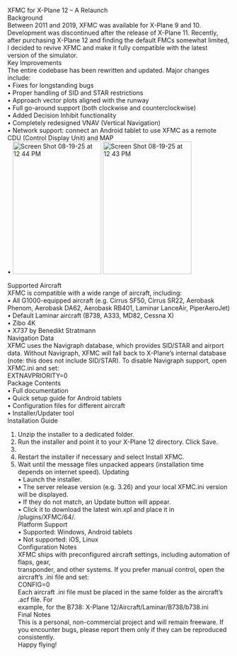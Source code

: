 XFMC for X-Plane 12 – A Relaunch<br/>
Background<br/>
Between 2011 and 2019, XFMC was available for X-Plane 9 and 10. Development was discontinued after the release of X-Plane 11. Recently, after purchasing X-Plane 12 and finding the default FMCs somewhat limited, I decided to revive XFMC and make it fully compatible with the latest version of the simulator.<br/>
Key Improvements<br/>
The entire codebase has been rewritten and updated. Major changes include:<br/>
•	Fixes for longstanding bugs<br/>
•	Proper handling of SID and STAR restrictions<br/>
•	Approach vector plots aligned with the runway<br/>
•	Full go-around support (both clockwise and counterclockwise)<br/>
•	Added Decision Inhibit functionality<br/>
•	Completely redesigned VNAV (Vertical Navigation)<br/>
•	Network support: connect an Android tablet to use XFMC as a remote CDU (Control Display Unit) and MAP<br/>
•	  <img width="200" height="300" alt="Screen Shot 08-19-25 at 12 44 PM" src="https://github.com/user-attachments/assets/de9fcbc1-3e39-4aba-a14f-64caf6430a11" />
<img width="200" height="300" alt="Screen Shot 08-19-25 at 12 43 PM" src="https://github.com/user-attachments/assets/e04dc5dd-fb34-4e1e-9599-42c84a8f2d6f" />

Supported Aircraft<br/>
XFMC is compatible with a wide range of aircraft, including:<br/>
•	All G1000-equipped aircraft (e.g. Cirrus SF50, Cirrus SR22, Aerobask Phenom, Aerobask DA62, Aerobask RB401, Laminar LanceAir, PiperAeroJet)<br/>
•	Default Laminar aircraft (B738, A333, MD82, Cessna X)<br/>
•	Zibo 4K<br/>
•	X737 by Benedikt Stratmann<br/>
Navigation Data<br/>
XFMC uses the Navigraph database, which provides SID/STAR and airport data. Without Navigraph, XFMC will fall back to X-Plane’s internal database (note: this does not include SID/STAR). To disable Navigraph support, open XFMC.ini and set: <br/>
EXTNAVPRIORITY=0<br/>
Package Contents<br/>
•	Full documentation<br/>
•	Quick setup guide for Android tablets<br/>
•	Configuration files for different aircraft<br/>
•	Installer/Updater tool<br/>
Installation Guide<br/>
1.	Unzip the installer to a dedicated folder.<br/>
2.	Run the installer and point it to your X-Plane 12 directory. Click Save.<br/>
3.	<br/>  
4.	Restart the installer if necessary and select Install XFMC.<br/>
5.	Wait until the message files unpacked appears (installation time depends on internet speed).
Updating<br/>
•	Launch the installer.<br/>
•	The server release version (e.g. 3.26) and your local XFMC.ini version will be displayed.<br/>
•	If they do not match, an Update button will appear.<br/>
•	Click it to download the latest win.xpl and place it in /plugins/XFMC/64/.<br/>
Platform Support<br/>
•	Supported: Windows, Android tablets<br/>
•	Not supported: iOS, Linux<br/>
Configuration Notes<br/>
XFMC ships with preconfigured aircraft settings, including automation of flaps, gear, <br/>transponder, and other systems. If you prefer manual control, open the aircraft’s .ini file and set:<br/> 
CONFIG=0<br/>
Each aircraft .ini file must be placed in the same folder as the aircraft’s .acf file. For <br/>example, for the B738:    X-Plane 12/Aircraft/Laminar/B738/b738.ini<br/>
Final Notes<br/>
This is a personal, non-commercial project and will remain freeware. If you encounter bugs, please report them only if they can be reproduced consistently.<br/>
Happy flying!<br/>
